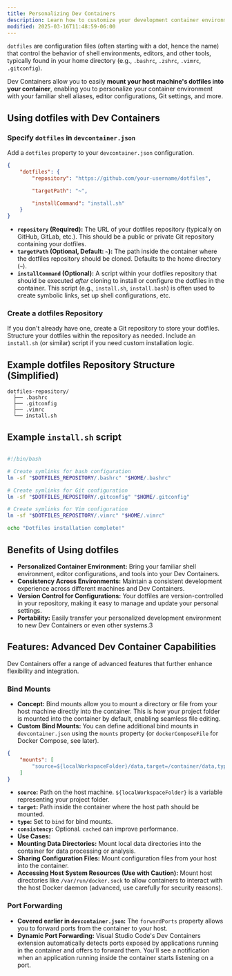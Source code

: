 ```yaml
---
title: Personalizing Dev Containers
description: Learn how to customize your development container environment with dotfiles and advanced configuration options
modified: 2025-03-16T11:48:59-06:00
---
```


`dotfiles` are configuration files (often starting with a dot, hence the name) that control the behavior of shell environments, editors, and other tools, typically found in your home directory (e.g., `.bashrc`, `.zshrc`, `.vimrc`, `.gitconfig`).

Dev Containers allow you to easily **mount your host machine's dotfiles into your container**, enabling you to personalize your container environment with your familiar shell aliases, editor configurations, Git settings, and more.

## Using dotfiles with Dev Containers

### Specify `dotfiles` in `devcontainer.json`

Add a `dotfiles` property to your `devcontainer.json` configuration.

```json
{
	"dotfiles": {
		"repository": "https://github.com/your-username/dotfiles",

		"targetPath": "~",

		"installCommand": "install.sh"
	}
}
```

- **`repository` (Required):** The URL of your dotfiles repository (typically on GitHub, GitLab, etc.). This should be a public or private Git repository containing your dotfiles.
- **`targetPath` (Optional, Default: `~`):** The path inside the container where the dotfiles repository should be cloned. Defaults to the home directory (`~`).
- **`installCommand` (Optional):** A script within your dotfiles repository that should be executed _after_ cloning to install or configure the dotfiles in the container. This script (e.g., `install.sh`, `install.bash`) is often used to create symbolic links, set up shell configurations, etc.

### Create a dotfiles Repository

If you don't already have one, create a Git repository to store your dotfiles. Structure your dotfiles within the repository as needed. Include an `install.sh` (or similar) script if you need custom installation logic.

## Example dotfiles Repository Structure (Simplified)

```
dotfiles-repository/
  ├── .bashrc
  ├── .gitconfig
  ├── .vimrc
  └── install.sh
```

## Example `install.sh` script

```sh

#!/bin/bash

# Create symlinks for bash configuration
ln -sf "$DOTFILES_REPOSITORY/.bashrc" "$HOME/.bashrc"

# Create symlinks for Git configuration
ln -sf "$DOTFILES_REPOSITORY/.gitconfig" "$HOME/.gitconfig"

# Create symlinks for Vim configuration
ln -sf "$DOTFILES_REPOSITORY/.vimrc" "$HOME/.vimrc"

echo "Dotfiles installation complete!"
```

## Benefits of Using dotfiles

- **Personalized Container Environment:** Bring your familiar shell environment, editor configurations, and tools into your Dev Containers.
- **Consistency Across Environments:** Maintain a consistent development experience across different machines and Dev Containers.
- **Version Control for Configurations:** Your dotfiles are version-controlled in your repository, making it easy to manage and update your personal settings.
- **Portability:** Easily transfer your personalized development environment to new Dev Containers or even other systems.3

## Features: Advanced Dev Container Capabilities

Dev Containers offer a range of advanced features that further enhance flexibility and integration.

### Bind Mounts

- **Concept:** Bind mounts allow you to mount a directory or file from your host machine directly into the container. This is how your project folder is mounted into the container by default, enabling seamless file editing.
- **Custom Bind Mounts:** You can define additional bind mounts in `devcontainer.json` using the `mounts` property (or `dockerComposeFile` for Docker Compose, see later).

```json
{
	"mounts": [
		"source=${localWorkspaceFolder}/data,target=/container/data,type=bind,consistency=cached"
	]
}
```

- **`source`:** Path on the host machine. `${localWorkspaceFolder}` is a variable representing your project folder.
- **`target`:** Path inside the container where the host path should be mounted.
- **`type`:** Set to `bind` for bind mounts.
- **`consistency`:** Optional. `cached` can improve performance.
- **Use Cases:**
- **Mounting Data Directories:** Mount local data directories into the container for data processing or analysis.
- **Sharing Configuration Files:** Mount configuration files from your host into the container.
- **Accessing Host System Resources (Use with Caution):** Mount host directories like `/var/run/docker.sock` to allow containers to interact with the host Docker daemon (advanced, use carefully for security reasons).

### Port Forwarding

- **Covered earlier in `devcontainer.json`:** The `forwardPorts` property allows you to forward ports from the container to your host.
- **Dynamic Port Forwarding:** Visual Studio Code's Dev Containers extension automatically detects ports exposed by applications running in the container and offers to forward them. You'll see a notification when an application running inside the container starts listening on a port.

